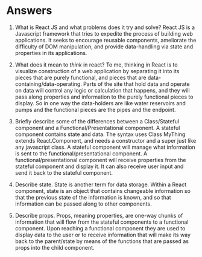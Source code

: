 # Answers

1.  What is React JS and what problems does it try and solve?
React JS is a Javascript framework that tries to expedite the process of building web applications. It seeks to encourage reusable components, ameliorate the difficulty of DOM manipulation, and provide data-handling via state and properties in its applications. 

1.  What does it mean to _think_ in react?
To me, thinking in React is to visualize construction of a web application by separating it into its pieces that are purely functional, and pieces that are data-containing/data-operating. Parts of the site that hold data and operate on data will control any logic or calculation that happens, and they will pass along properties and information to the purely functional pieces to display. So in one way the data-holders are like water reservoirs and pumps and the functional pieces are the pipes and the endpoint.

1.  Briefly describe some of the differences between a Class/Stateful component and a Functional/Presentational component.
A stateful component contains state and data. The syntax uses Class MyThing extends React.Component, and needs a constructor and a super just like any javascript class. A stateful component will manage what information is sent to the functional/presentational component. A functional/presentational component will receive properties from the stateful component and display it. It can also receive user input and send it back to the stateful component. 

1.  Describe state.
State is another term for data storage. Within a React component, state is an object that contains changeable information so that the previous state of the information is known, and so that information can be passed along to other components.

1.  Describe props.
Props, meaning properties, are one-way chunks of information that will flow from the stateful components to a functional component. Upon reaching a functional component they are used to display data to the user or to receive information that will make its way back to the parent/state by means of the functions that are passed as props into the child component. 